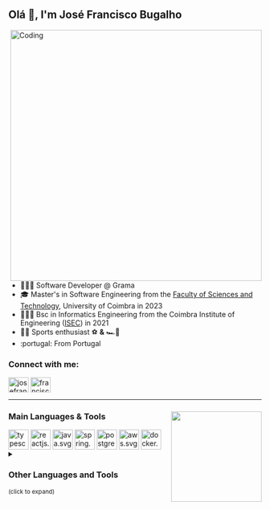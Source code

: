 ## Olá 👋, I'm José Francisco Bugalho 

<img align="right" alt="Coding" width="500" src="https://gifdb.com/images/high/animated-chock-coding-c78f6elj32sfoi8q.gif">
<div>
    <ul>
        <li>👨🏻‍💻 Software Developer @ Grama</li>
        <li>🎓 Master's in Software Engineering from the <a href="https://www.uc.pt/en/fctuc" target="_blank">Faculty of Sciences and Technology</a>, University of Coimbra in 2023</li>
        <li>👨🏽‍🎓 Bsc in Informatics Engineering from the Coimbra Institute of Engineering (<a href="https://www.isec.pt/EN/" target="_blank">ISEC</a>) in 2021</li>
        <li>🚴‍♂️ Sports enthusiast ⚽ <b>&</b> 🏎️💨</li>
        <li>:portugal: From Portugal </li>
    </ul>
</div>

<h3 align="left">Connect with me:</h3>
<a href="https://www.linkedin.com/in/jos%C3%A9-francisco-bugalho-14137319a/" target="blank"><img align="center" src="https://raw.githubusercontent.com/rahuldkjain/github-profile-readme-generator/master/src/images/icons/Social/linked-in-alt.svg" alt="josefranciscobugalho" height="30" width="40" /></a>
<a href="https://github.com/FranciscoBugalho" target="blank"><img align="center" src="https://raw.githubusercontent.com/rahuldkjain/github-profile-readme-generator/master/src/images/icons/Social/github.svg" alt="franciscobugalho" height="30" width="40" /></a>


***


<div>
    <img align="right" height="180em" src="https://github-readme-stats.vercel.app/api/top-langs/?username=FranciscoBugalho&layout=compact&langs_count=8&theme=dark"/>
    <h3 align="left">Main Languages & Tools</h2>
    <img align="center" src="https://raw.githubusercontent.com/rahuldkjain/github-profile-readme-generator/master/src/images/icons/ProgrammingLanguages/typescript.svg" alt="typescript.svg" width="40" />
    <img align="center" src="https://raw.githubusercontent.com/rahuldkjain/github-profile-readme-generator/master/src/images/icons/FrontendDevelopment/reactjs.svg" alt="reactjs.svg" width="40" />
    <img align="center" src="https://raw.githubusercontent.com/rahuldkjain/github-profile-readme-generator/master/src/images/icons/ProgrammingLanguages/java.svg" alt="java.svg" width="40" />
    <img align="center" src="https://raw.githubusercontent.com/rahuldkjain/github-profile-readme-generator/master/src/images/icons/BackendDevelopment/spring.svg" alt="spring.svg" width="40" />
    <img align="center" src="https://raw.githubusercontent.com/rahuldkjain/github-profile-readme-generator/master/src/images/icons/Database/postgresql.svg" alt="postgresql.svg" width="40" />
    <img align="center" src="https://raw.githubusercontent.com/rahuldkjain/github-profile-readme-generator/master/src/images/icons/Devops/aws.svg" alt="aws.svg" width="40" />
    <img align="center" src="https://raw.githubusercontent.com/rahuldkjain/github-profile-readme-generator/master/src/images/icons/Devops/docker.svg" alt="docker.svg" width="40" />
</div>


<details>
    <summary><h3 align="left">Other Languages and Tools</h3> <small>(click to expand)</p></summary>
    <h3 align="left">Programming Languages:</h3>
    <img align="center" src="https://raw.githubusercontent.com/rahuldkjain/github-profile-readme-generator/master/src/images/icons/ProgrammingLanguages/javascript.svg" alt="javascript.svg" width="40" />
    <img align="center" src="https://raw.githubusercontent.com/rahuldkjain/github-profile-readme-generator/master/src/images/icons/ProgrammingLanguages/c.svg" alt="c.svg" width="40" />
    <img align="center" src="https://raw.githubusercontent.com/rahuldkjain/github-profile-readme-generator/master/src/images/icons/ProgrammingLanguages/cpp.svg" alt="cpp.svg" width="40" />
    <img align="center" src="https://raw.githubusercontent.com/rahuldkjain/github-profile-readme-generator/master/src/images/icons/ProgrammingLanguages/csharp.svg" alt="csharp.svg" width="40" />
    <img align="center" src="https://raw.githubusercontent.com/rahuldkjain/github-profile-readme-generator/master/src/images/icons/ProgrammingLanguages/python.svg" alt="python.svg" width="40" />
    <h3 align="left">Frontend and Backend Development:</h3>
    <img align="center" src="https://raw.githubusercontent.com/rahuldkjain/github-profile-readme-generator/master/src/images/icons/FrontendDevelopment/html.svg" alt="html.svg" width="40" />
    <img align="center" src="https://raw.githubusercontent.com/rahuldkjain/github-profile-readme-generator/master/src/images/icons/FrontendDevelopment/css.svg" alt="css.svg" width="40" />
    <img align="center" src="https://raw.githubusercontent.com/rahuldkjain/github-profile-readme-generator/master/src/images/icons/BaaS/amplify.svg" alt="amplify.svg" width="40" />
    <img align="center" src="https://raw.githubusercontent.com/rahuldkjain/github-profile-readme-generator/master/src/images/icons/BaaS/firebase.svg" alt="firebase.svg" width="40" />
    <img align="center" src="https://img.shields.io/badge/Lua-2C2D72?style=for-the-badge&logo=lua&logoColor=white" alt="lua.svg" width="40"> 
    <h3 align="left">Mobile Development:</h3>
    <img align="center" src="https://raw.githubusercontent.com/rahuldkjain/github-profile-readme-generator/master/src/images/icons/MobileAppDevelopment/android.svg" alt="android.svg" width="40" />
    <img align="center" src="https://raw.githubusercontent.com/rahuldkjain/github-profile-readme-generator/master/src/images/icons/MobileAppDevelopment/kotlin.svg" alt="kotlin.svg" width="40" />
    <img align="center" src="https://raw.githubusercontent.com/rahuldkjain/github-profile-readme-generator/master/src/images/icons/MobileAppDevelopment/flutter.svg" alt="flutter.svg" width="40" />
    <h3 align="left">Databases:</h3>
    <img align="center" src="https://raw.githubusercontent.com/rahuldkjain/github-profile-readme-generator/master/src/images/icons/Database/mysql.svg" alt="mysql.svg" width="40" />
    <img align="center" src="https://raw.githubusercontent.com/rahuldkjain/github-profile-readme-generator/master/src/images/icons/Database/mongodb.svg" alt="mongodb.svg" width="40" />
    <h3 align="left">Other Tools:</h3>
    <img align="center" src="https://raw.githubusercontent.com/rahuldkjain/github-profile-readme-generator/master/src/images/icons/Software/figma.svg" alt="figma.svg" width="40" />
    <img align="center" src="https://raw.githubusercontent.com/rahuldkjain/github-profile-readme-generator/master/src/images/icons/Software/postman.svg" alt="postman.svg" width="40" />
    <img align="center" src="https://raw.githubusercontent.com/rahuldkjain/github-profile-readme-generator/master/src/images/icons/Software/blender.svg" alt="blender.svg" width="40" />
    <img align="center" src="https://raw.githubusercontent.com/rahuldkjain/github-profile-readme-generator/master/src/images/icons/Software/matlab.svg" alt="matlab.svg" width="40" />
    <img align="center" src="https://raw.githubusercontent.com/rahuldkjain/github-profile-readme-generator/master/src/images/icons/GameEngines/unity.svg" alt="unity.svg" width="40" />
</details>
